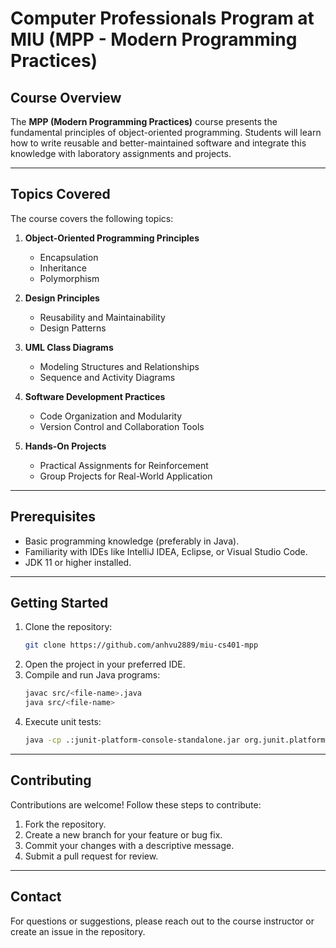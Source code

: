 # Computer Professionals Program at MIU (MPP - Modern Programming Practices)

## Course Overview
The **MPP (Modern Programming Practices)** course presents the fundamental principles of object-oriented programming. Students will learn how to write reusable and better-maintained software and integrate this knowledge with laboratory assignments and projects.

---

## Topics Covered
The course covers the following topics:

1. **Object-Oriented Programming Principles**  
   - Encapsulation  
   - Inheritance  
   - Polymorphism  

2. **Design Principles**  
   - Reusability and Maintainability  
   - Design Patterns  

3. **UML Class Diagrams**  
   - Modeling Structures and Relationships  
   - Sequence and Activity Diagrams  

4. **Software Development Practices**  
   - Code Organization and Modularity  
   - Version Control and Collaboration Tools  

5. **Hands-On Projects**  
   - Practical Assignments for Reinforcement  
   - Group Projects for Real-World Application  

---

## Prerequisites
- Basic programming knowledge (preferably in Java).
- Familiarity with IDEs like IntelliJ IDEA, Eclipse, or Visual Studio Code.
- JDK 11 or higher installed.

---

## Getting Started
1. Clone the repository:
   ```bash
   git clone https://github.com/anhvu2889/miu-cs401-mpp
   ```
2. Open the project in your preferred IDE.
3. Compile and run Java programs:
   ```bash
   javac src/<file-name>.java
   java src/<file-name>
   ```
4. Execute unit tests:
   ```bash
   java -cp .:junit-platform-console-standalone.jar org.junit.platform.console.ConsoleLauncher --scan-classpath
   ```

---

## Contributing
Contributions are welcome! Follow these steps to contribute:
1. Fork the repository.
2. Create a new branch for your feature or bug fix.
3. Commit your changes with a descriptive message.
4. Submit a pull request for review.

---

## Contact
For questions or suggestions, please reach out to the course instructor or create an issue in the repository.

